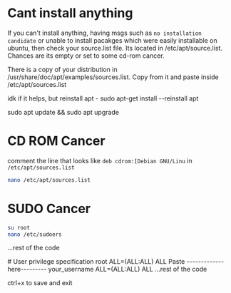 # Cant install anything

If you can't install anything, having msgs such as `no installation candidate` or unable to install pacakges which were easily installable on ubuntu, then check your source.list file. Its located in /etc/apt/source.list. Chances are its empty or set to some cd-rom cancer.

There is a copy of your distribution in /usr/share/doc/apt/examples/sources.list. Copy from it and paste inside /etc/apt/sources.list

idk if it helps, but reinstall apt -   sudo apt-get install --reinstall apt

sudo apt update && sudo apt upgrade

# CD ROM Cancer

comment the line that looks like `deb cdrom:[Debian GNU/Linu` in `/etc/apt/sources.list`

```bash
nano /etc/apt/sources.list
```

# SUDO Cancer

```bash
su root
nano /etc/sudoers
```

...rest of the code

\# User privilege specification
root ALL=(ALL:ALL) ALL
Paste -------------here---------
your_username ALL=(ALL:ALL) ALL
...rest of the code

ctrl+x to save and exit
